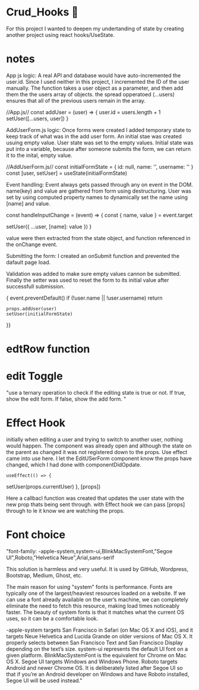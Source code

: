 # Crud_Hooks 🎣

For this project I wanted to deepen my undertanding of  state by creating another project using react hooks/UseState.

# notes
App js logic: A real API and database would have auto-incremented the user.id. Since I used neither in this project, I incremented the ID of the user manually. The function takes a user object as a parameter, and then add them the the users array of objects. the spread opperatoed (...users) ensures that all of the previous users remain in the array. 

//App.js//
const addUser = (user) => {
  user.id = users.length + 1
  setUser([...users, user])
}

AddUserForm.js logic: Once forms were created I added temporary state to keep track of what was in the add user form. An initial stae was created usuing empty value. User state was set to the empty values. Initial state was put into a variable, because after someone submits the form, we can return it to the inital, empty value. 

//AddUserForm.js//
const initialFormState = { id: null, name: '', username: '' }
const [user, setUser] = useState(initialFormState)

Event handling: Event always gets passed through any on event in the DOM. name(key) and value are gathered from form using destructuring. User was set by using computed property names to dynamically set the name using [name] and value. 

const handleInputChange = (event) => {
  const { name, value } = event.target

  setUser({ ...user, [name]: value })
}

value were then extracted from the state object, and function referenced in the onChange event. 

Submitting the form: I created an onSubmit function and prevented the dafault page load. 

Validation was added to make sure empty values cannon be submitted. Finally the setter was used to reset the form to its initial value after successfull submission. 

<form
  onSubmit={event => {
    event.preventDefault()
    if (!user.name || !user.username) return

    props.addUser(user)
    setUser(initialFormState)
  }}
>


# edtRow function 

# edit Toggle
"use a ternary operation to check if the editing state is true or not. If true, show the edit form. If false, show the add form. "

# Effect Hook 
initially when editing a user and trying to switch to another user, nothing would happen. The component was already open and although the state on the parent as changed it was not registered down to the props. Use effect came into use here. I let the EditUSerForm component know the props have changed, which I had done with componentDidOpdate.

    useEffect(() => {
  setUser(props.currentUser)
}, [props])

Here a callbacl function was created that updates the user state with the new prop thats being sent through. with Effect hook we can pass [props] through to le it know we are watching the props. 

# Font choice
"font-family: -apple-system,system-ui,BlinkMacSystemFont,"Segoe UI",Roboto,"Helvetica Neue",Arial,sans-serif

This solution is harmless and very useful.
It is used by GitHub, Wordpress, Bootstrap, Medium, Ghost, etc.

The main reason for using "system" fonts is performance. Fonts are typically one of the largest/heaviest resources loaded on a website. If we can use a font already available on the user’s machine, we can completely eliminate the need to fetch this resource, making load times noticeably faster.
The beauty of system fonts is that it matches what the current OS uses, so it can be a comfortable look.

-apple-system targets San Francisco in Safari (on Mac OS X and iOS), and it targets Neue Helvetica and Lucida Grande on older versions of Mac OS X. It properly selects between San Francisco Text and San Francisco Display depending on the text’s size.
system-ui represents the default UI font on a given platform.
BlinkMacSystemFont is the equivalent for Chrome on Mac OS X.
Segoe UI targets Windows and Windows Phone.
Roboto targets Android and newer Chrome OS. It is deliberately listed after Segoe UI so that if you’re an Android developer on Windows and have Roboto installed, Segoe UI will be used instead."
